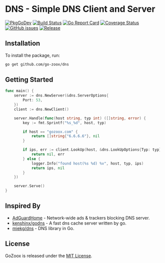 # DNS - Simple DNS Client and Server

[![PkgGoDev](https://pkg.go.dev/badge/github.com/go-zoox/dns)](https://pkg.go.dev/github.com/go-zoox/dns)
[![Build Status](https://github.com/go-zoox/dns/actions/workflows/ci.yml/badge.svg?branch=master)](https://github.com/go-zoox/dns/actions/workflows/ci.yml)
[![Go Report Card](https://goreportcard.com/badge/github.com/go-zoox/dns)](https://goreportcard.com/report/github.com/go-zoox/dns)
[![Coverage Status](https://coveralls.io/repos/github/go-zoox/dns/badge.svg?branch=master)](https://coveralls.io/github/go-zoox/dns?branch=master)
[![GitHub issues](https://img.shields.io/github/issues/go-zoox/dns.svg)](https://github.com/go-zoox/dns/issues)
[![Release](https://img.shields.io/github/tag/go-zoox/dns.svg?label=Release)](https://github.com/go-zoox/dns/tags)

## Installation
To install the package, run:
```bash
go get github.com/go-zoox/dns
```

## Getting Started

```go
func main() {
	server := dns.NewServer(&dns.ServerOptions{
		Port: 53,
	})
	client := dns.NewClient()

	server.Handle(func(host string, typ int) ([]string, error) {
		key := fmt.Sprintf("%s_%d", host, typ)

		if host == "gozoox.com" {
			return []string{"6.6.6.6"}, nil
		}

		if ips, err := client.LookUp(host, &dns.LookUpOptions{Typ: typ}); err != nil {
			return nil, err
		} else {
			logger.Info("found host(%s %d) %v", host, typ, ips)
			return ips, nil
		}
	})

	server.Serve()
}
```

## Inspired By
* [AdGuardHome](https://github.com/AdguardTeam/AdGuardHome) - Network-wide ads & trackers blocking DNS server.
* [kenshinx/godns](https://github.com/kenshinx/godns) - A fast dns cache server written by go.
* [miekg/dns](https://github.com/miekg/dns) - DNS library in Go.

## License
GoZoox is released under the [MIT License](./LICENSE).